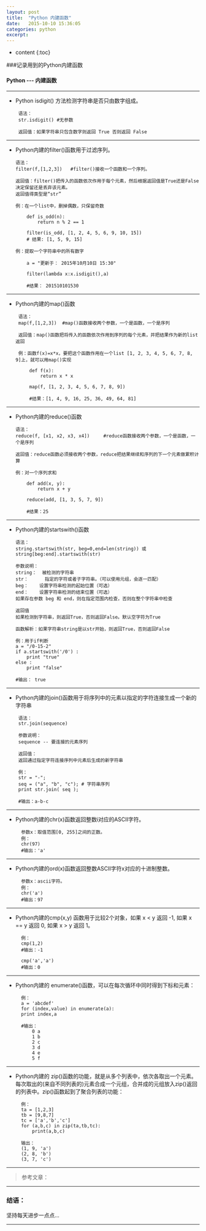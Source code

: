 ```yaml
---
layout: post
title:  "Python 内建函数"
date:   2015-10-10 15:36:05
categories: python
excerpt: 
---
```


* content
{:toc}

###记录用到的Python内建函数

#### Python --- 内建函数

---

 * Python isdigit() 方法检测字符串是否只由数字组成。

        语法：
        str.isdigit() #无参数
        
        返回值：如果字符串只包含数字则返回 True 否则返回 False
        
---
       
 *  Python内建的filter()函数用于过滤序列。

        语法：
        filter(f,[1,2,3])   #filter()接收一个函数和一个序列。
        
        返回值：filter()把传入的函数依次作用于每个元素，然后根据返回值是True还是False决定保留还是丢弃该元素。
        返回值得类型是“str”
        
        例：在一个list中，删掉偶数，只保留奇数
        
            def is_odd(n):
                return n % 2 == 1

            filter(is_odd, [1, 2, 4, 5, 6, 9, 10, 15])
            # 结果: [1, 5, 9, 15]
        
        例：提取一个字符串中的所有数字
        
            a = "更新于： 2015年10月10日 15:30"
            
            filter(lambda x:x.isdigit(),a)
            
            #结果： 201510101530
            
---

 * Python内建的map()函数

        语法：
        map(f,[1,2,3])  #map()函数接收两个参数，一个是函数，一个是序列
        
        返回值：map()函数把将传入的函数依次作用到序列的每个元素，并把结果作为新的list返回
        
        例：函数f(x)=x*x，要把这个函数作用在一个list [1, 2, 3, 4, 5, 6, 7, 8, 9]上，就可以用map()实现
        
            def f(x):
                return x * x

            map(f, [1, 2, 3, 4, 5, 6, 7, 8, 9])
            
            #结果：[1, 4, 9, 16, 25, 36, 49, 64, 81]
            
---

 *  Python内建的reduce()函数

        语法：
        reduce(f, [x1, x2, x3, x4])     #reduce函数接收两个参数，一个是函数，一个是序列
        
        返回值：reduce函数必须接收两个参数，reduce把结果继续和序列的下一个元素做累积计算
        
        例：对一个序列求和
        
            def add(x, y):
                return x + y
                
            reduce(add, [1, 3, 5, 7, 9])
            
            #结果：25

---

 *  Python内建的startswith()函数 

        语法：
        string.startswith(str, beg=0,end=len(string)) 或 string[beg:end].startswith(str)
        
        参数说明：
        string：  被检测的字符串
        str：      指定的字符或者子字符串。（可以使用元组，会逐一匹配）
        beg：    设置字符串检测的起始位置（可选）
        end：    设置字符串检测的结束位置（可选）
        如果存在参数 beg 和 end，则在指定范围内检查，否则在整个字符串中检查

        返回值
        如果检测到字符串，则返回True，否则返回False。默认空字符为True

        函数解析：如果字符串string是以str开始，则返回True，否则返回False
        
        例：用于if判断
        a = "/0-15-2"
        if a.startswith('/0') : 
            print "true"
        else :
            print "false"
        
        #输出： true
   
---

 * Python内建的join()函数用于将序列中的元素以指定的字符连接生成一个新的字符串
 
        语法：
        str.join(sequence)
        
        参数说明：
        sequence -- 要连接的元素序列
        
        返回值：
        返回通过指定字符连接序列中元素后生成的新字符串
        
        例：
        str = "-";
        seq = ("a", "b", "c"); # 字符串序列
        print str.join( seq );
        
        #输出：a-b-c
   
---

* Python内建的chr(x)函数返回整数i对应的ASCII字符。

        参数x：取值范围[0, 255]之间的正数。
        例：
        chr(97)
        #输出：'a'

---

* Python内建的ord(x)函数返回整数ASCII字符x对应的十进制整数。

        参数x：ascii字符。
        例：
        chr('a')
        #输出：97

---

* Python内建的cmp(x,y) 函数用于比较2个对象，如果 x < y 返回 -1, 如果 x == y 返回 0, 如果 x > y 返回 1。

        例：
        cmp(1,2)
        #输出：-1
        
        cmp('a','a')
        #输出：0

---

* Python内建的 enumerate()函数，可以在每次循环中同时得到下标和元素：

        例：
        a = 'abcdef'
        for (index,value) in enumerate(a):
        print index,a
        
        #输出：
            0 a
            1 b
            2 c
            3 d
            4 e
            5 f

---

* Python内建的 zip()函数的功能，就是从多个列表中，依次各取出一个元素。每次取出的(来自不同列表的)元素合成一个元组，合并成的元组放入zip()返回的列表中。zip()函数起到了聚合列表的功能：

        例：
        ta = [1,2,3]
        tb = [9,8,7]
        tc = ['a','b','c']
        for (a,b,c) in zip(ta,tb,tc):
            print(a,b,c)
        
        输出：
        (1, 9, 'a')
        (2, 8, 'b')
        (3, 7, 'c')
        
---

> 参考文章：

---

### 结语：

坚持每天进步一点点...

---